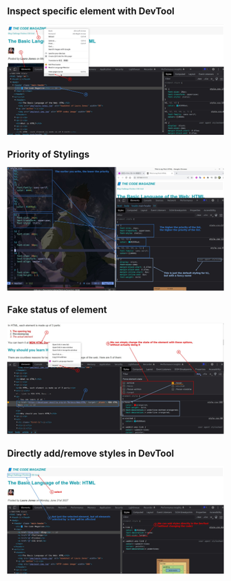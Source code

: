 ## **Inspect specific element with DevTool**

![Alt inspect specific element](pic/01.jpg)

## **Priority of Stylings**

![Alt order of styles priority](pic/02.jpg)

## **Fake status of element**

![Alt change status of element](pic/03.jpg)

## **Directly add/remove styles in DevTool**

![Alt add/remove styles in DevTool](pic/04.jpg)
